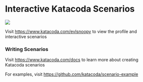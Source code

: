 # Interactive Katacoda Scenarios

[![](http://shields.katacoda.com/katacoda/evlsnoopy/count.svg)](https://www.katacoda.com/evlsnoopy "Get your profile on Katacoda.com")

Visit https://www.katacoda.com/evlsnoopy to view the profile and interactive scenarios

### Writing Scenarios
Visit https://www.katacoda.com/docs to learn more about creating Katacoda scenarios

For examples, visit https://github.com/katacoda/scenario-example

